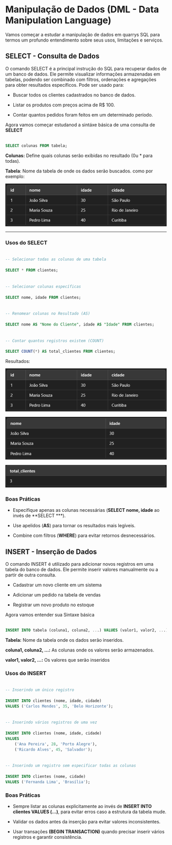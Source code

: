 # Manipulação de Dados (DML - Data Manipulation Language)

Vamos começar a estudar a manipulação de dados em quarrys SQL para termos um profundo entendimento sobre seus usos, limitações e serviços.

## SELECT - Consulta de Dados

O comando SELECT é a principal instrução do SQL para recuperar dados de um banco de dados. Ele permite visualizar informações armazenadas em tabelas, podendo ser combinado com filtros, ordenações e agregações para obter resultados específicos. Pode ser usado para:

- Buscar todos os clientes cadastrados no banco de dados.

- Listar os produtos com preços acima de R$ 100.

- Contar quantos pedidos foram feitos em um determinado período.

Agora vamos começar estudanod a sintáxe básica de uma consulta de **SELECT**

``` SQL

SELECT colunas FROM tabela;

```

**Colunas:** Define quais colunas serão exibidas no resultado (0u * para todas).

**Tabela**: Nome da tabela de onde os dados serão buscados. como por exemplo:

![Tabela de Cliente](Tabela_SELECT.png)

---

### Usos do SELECT

``` SQL

-- Selecionar todas as colunas de uma tabela

SELECT * FROM clientes;


-- Selecionar colunas específicas

SELECT nome, idade FROM clientes;


-- Renomear colunas no Resultado (AS)

SELECT nome AS "Nome do Cliente", idade AS "Idade" FROM clientes;


-- Contar quantos registros existem (COUNT)

SELECT COUNT(*) AS total_clientes FROM clientes;

```

Resultados:

![SELECT * FROM clientes;](Tabela_SELECT.png)

![SELECT nome, idade FROM clientes;](SELECT_nome_idade.png)

![SELECT COUNT(*) AS total_clientes FROM clientes;](total_clientes.png)

### Boas Práticas

- Especifique apenas as colunas necessárias (**SELECT nome, idade** ao invés de **SELECT ***).

- Use apelidos (**AS**) para tornar os resultados mais legíveis.

- Combine com filtros (**WHERE**) para evitar retornos desnecessários.

## INSERT - Inserção de Dados

O comando INSERT é utilizado para adicionar novos registros em uma tabela do banco de dados. Ele permite inserir valores manualmente ou a partir de outra consulta.

- Cadastrar um novo cliente em um sistema

- Adicionar um pedido na tabela de vendas

- Registrar um novo produto no estoque

Agora vamos entender sua Sintaxe básica

``` SQL

INSERT INTO tabela (coluna1, coluna2, ...) VALUES (valor1, valor2, ...);

```

**Tabela:** Nome da tabela onde os dados serão inseridos.

**coluna1, coluna2, ...:** As colunas onde os valores serão armazenados.

**valor1, valor2, ...:** Os valores que serão inseridos

### Usos do INSERT

``` SQL

-- Inserindo um único registro

INSERT INTO clientes (nome, idade, cidade)  
VALUES ('Carlos Mendes', 35, 'Belo Horizonte');


-- Inserindo vários registros de uma vez

INSERT INTO clientes (nome, idade, cidade)  
VALUES 
    ('Ana Pereira', 28, 'Porto Alegre'),  
    ('Ricardo Alves', 45, 'Salvador');


-- Inserindo um registro sem especificar todas as colunas

INSERT INTO clientes (nome, cidade)  
VALUES ('Fernanda Lima', 'Brasília');

```

### Boas Práticas

- Sempre listar as colunas explicitamente ao invés de **INSERT INTO clientes VALUES (...)**, para evitar erros caso a estrutura da tabela mude.

- Validar os dados antes da inserção para evitar valores inconsistentes.

- Usar transações **(BEGIN TRANSACTION)** quando precisar inserir vários registros e garantir consistência.
